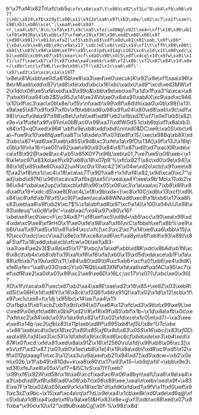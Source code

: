 b'\x7f\xf4\x82Tn\xfc\xb5`q\xfe\x8e\xa7\t\x86%\x02\xf1Lu"Q\xb4\xfb\x06\x97?j\x0c\x824\xfb\x19yI\x80\x11\x912e\xa8\x97\xb3\x0e/\x02\xc7\xa1f\xae)\x98\xb1\xb0G\xce\';\xea4\xe0\x8d?>r,\xa4\xb7\'0\n;\xfa\x17\x9c\xa5\xfei\xd8Wg\x92t\xe4>\xff\x18\x96\xb1\xf0\x993Ra\x18\xbb\xf7\xfeW\x19\xf3K\x98\xedE\x88\x06\x97 \xd98\x991}>\x01Jo\xfaZ|\xf5\xb3\x03\xdf\x8d\x81\x01\xab,\x9f\xbb*{\xba\xcb\xe8\x0b\x9c\x9a\x17_\xdc)eC\x0c\xd1\x1d\xf1\t\xffh\x89\x80t\xb0{\t\x07C\x94\x1bH\xefP+\x85\xcd)pd\xd1ag\x102\xc6\x1d\x11\x08\xdc\xb1\xe8EG\xc09\x07\xb5\xea>\xcf\xdaO\x9b\xdcS\xdf\xdcq\x1d\x9fw\xa9i\x1f}/\x7f\xae\xb7\xf3\x87\xbe\xa4\xe6$r\xd8\xf2\x86:\xf2\x07\x84\x1d\x8e>)\x8br\xcc\xf5#L)\xc9o\xbb\x7f!\x82\x1c\xa6\x0f\'-\x97\xd3\x1e\xca\x1a\x19`1?\x8e\x81A\xbb\xe0d\x815b\xe8\xa3\xed\xe0\xecuk)K\x92\x8e\xf1\xaa\x96\x8e\rM\xeb\xdd\x87\r\xd8\xfe\xbd\xbc\x16\xbc\xadxU\xd9"\xcd\xed3MW\xf2\x1do\x06\xe5\xfe\xed\xa3\x99o&\xbb\x9e\xec\xe7\x1d\x1f\xa3^la\xca>\x87\xbaXH\xa94\xb2$5\x95J\x14\xe24Vo\xe0\x8a\x91\xabAX\xc9\xad\xc9A6\x10\xff\xc3\xac\x0b\x8e/\xf5\r\nI\xad)\x99\x8f\x8d\th\xaaG\x0b\x98{\x13\x9a\xe5\x87\x91\x97\xf0v\xfb\xbb\xd6\x98\x91\x04\x80\xd8\xeb\x9c\xd1\x98)\r\xcf\x9a\x97\x98\x8eU\xfa\\\xdf\xd9F\xb2\xfb\xd7E\xf7\x0eT\xb5\x82\x9e=\x1f\xfe!\x9f\x91\n\x0bB\xc0\x99\xa7/\xdfWGdS.1c\xb6tq\xf1\x8a\xb3\x84\x13<qO\xed\x96#`\xbf\x9e\xb8\xdd\xbd\\\nn\xd0&DC\xe6;\xa0S\xbc\x8a)~f\xe9\x10\xe8fq\xef\xa8T\x1d\xde\x1f\x07d\xdf\x15/,\xec\x98Bq\xb8X\xd3\xbc\x87*\xd6\xe3\xeb\x85S\x9d&\xc3\xfe\x1a\x9fD\x13A[\x9f\x13J\x18q\x0b\x18\n\x16>\xe0()\x92\xae\x90\x93\x84\x87\x87\xd0\xd7\xacXlR\xde\xca\xf8\x92@\xdeB\xc4\xb5\x85XDY7\x96L\xeb\x01,7\xe7\xe5\x06\xeb<\x16\x1e\xc97\x83Xo\xe1f\x92\xb8\x18\x07p9\'%\xfc\x82T\x8c\xd0\x9e\x94|\x86\x1d[\x85\x8e6O\xa32}uxN\xc0\x13\xc42\'}K\x04w\xd2o\xcb)\x91\xee\x8f[\xa2\xf8\n\x1c\xc4\x18\xca\xc7T\x901\xa8+\x1d\xf4\x82,\x9d\xca0\xc7"\xad}\xbd\x97N}\x96\t\xca\ra3\xf6x@\xe5(\r\xea\xa4Y\xee\x9b\'Mo\x11\xb2\x96\x94^\xba\xe2up{\x1a\xcb\xfdI\x96\x05\x06\xc3\x1a\xaa\xc7\xb8\x89\x8d\xa0\x19+\xdc:dS\xae8[R\xc4L\xf8\x9b\xda<}\xc8\x10C;\xdb\x13\xcf}\xd9\x84\xc8\xfd\xb78\xf5\xc9[P\xdam\xca\x88WN\xd6\xec8\x1b\xb6\x17\xa8l\x83\xeb\xa8\x9f\xb2k\xc7$%\x1a\xbf\xd8\x97\xcf\x14]\x10G\x04vUJ\x98\x93\xdeuq"\x0cW\x9c\'=\xab\xac/\xd4\x97\x80\x16?\xbe\xe8\xc0\xec=F\xc3A\x87^\xf8\xef\xc5\xd9d~\xb5\xcc\x90\xea\x99\xd4\xde\xc9\xe8\xf9rHO\x1f\xe0\xfe\x98\xa1\xf6I\n(C\xfbbxh\xef\x8b%\xe9\xb6U\xa1\x97\xd5\x10\x81\x94\xcc\xfc]\xc3\xc2\xc7\x14\xe6\xa6\xbb\x15j\x10\xcc0\xdc)\xccV\xa2\x8e]\x19\xce&x\xd6\xcf\xa8yn\x8f\xb9\x93\x89}\x8aF5\xf1\x18\xdd\xba\xcb\xfcw\x0b\xe1\x83-\xa3\xe4\xe2v3[$\x8a\xd5\x17"9\xbcj\x1a\xdf\xbb\xd8K\xdc\x8bAd\xb1N\xc6\x8c\t\xb4x\xb8\xb1\x19\xa1\xf6\xf6\xfa]\xb0\x15\xd5d\xda\xce\xb1F\xfa\x88\xfb\xb7\x19u\xd0\x11,\x84\x80\xd9\t)R\xc1\xb6*\xcf\x01\xb6\xe4\x9dK\xfe6\xfe<^\xa8\x03G\xdc)Y\x07RQb\xa83XNf\xfa\xab\xdf\xa1AC\x95\xc7\xef\xdfR\xe2\xa0d\x01\x89\xc2\xe8\xe6D\x16Lc;\xc17\r\x07{U\xbc\xe0\x90[?XO\x1f\n\xca\x87\xec\xd7\xb2\xa4\xa9E\xae\xd2\x18\x85+\xe8Z\x03\xebR\xd5i{\x06H\x1d\xd6Y(\x16\x8ck\xf2Q61\xbb\x91Q)\xa1\x02\x1dI\x12\xcb\x1f\x97\xc1u\xe8+t\x1dj \x95lbc\x14\xe7\xa4\x11i O\xfbp\x1f\xb1\xcbZ\xb1\x9cI\x94\x07\xa6A\x12\xfc\xd3\x9b\n\x99\xe9L\xec\xed9\x0e\xfc\xd8t\x0bsP\xd2\r#\xf8\x9f\x85\xbf\x1b~\x1d\x8a\xfb\x0c\xe7\xfe\xc2\x84\xdc\x03\x1a\x9d\x82\xf3\x02\xfd\xce\x1c0|m\xd7/~\xa3\xee*e\xe6\x14q-\xc3\xfb\x83\x11p\xeb\xd8P\x995\xb8\xf5U\x8e^UTc\xbe +\x88\'\xab\xc4\x0e\x18\xc2\x89\x85\xf6\x8d\x83\x05S\x16\xbc(\x83\xf0D\xea\x99J\xf4\xa3\xc5X\x1d\xbd\xfe\xc9\xd6\xc6cf\xba\xde\xe3\xb4\xed\x87#\x01*\xcd.\xfe\x81\xed\x8a\x91Z\x16\xf2560\ru\xfd)\x99\xb6\x06\xc3]\xe5v\xf7\xd2\x87.}\x01\xb0\x1ec\xb8\x1e[4\x19\x8a\xdbV\xd8\xc9\xd5\x12\xff\x012p\xaagT\n\xc3\x12\xa3u\x9a\xed\xb21\x94\xd7]\xd5\xdcw~\xb2\x0em\x02b,\x1f\xb49\x81Gdv+k\xa8\x80\t\x17\x93\x15~\xb9q\xfd\'=\xbb\x9e3\xd38\xfeJ\xe8\x05xV\xf7=&l5C1vS\xa7lY(\xeb?\x99\xf6\x92W\xd58r\x1b\xa6\xccf\xad\xc6\x06\x8byn\xafU\xa6\x9a\xa4\xa3\\\xbd\xd9\xf8\x86\xd0\x08\xb7c\x06\x89\xee,\xeaI\n\xebv\xed\x9f+\x83E\xe7F\x1b\x02A\x05i\xe9\x1c\x18\xc1b"d\\\xfdK\xfd\xd1\x9fV\x11\xf0\xef\x91\xc3xZ\x9bc~\x15\xaf\xc4a\rq\xf1\tL\x9e\xa4\x1cb\xe8k\xd0\xde\xd6q@\xfcS\xba\x1dB\xa4\xde\\\xf6\x9a\xe5t&H\x83\x8e+g\xf3\xdb\xc88\xed\x07\x81\xba^\x90c\x10\x12"\xd9uB\xabCg[\x0f-%\x98z\x8d'